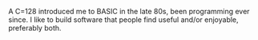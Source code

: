 A C=128 introduced me to BASIC in the late 80s, been programming ever since. I like to build software that people find useful and/or enjoyable, preferably both.
